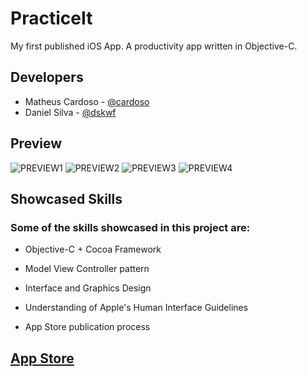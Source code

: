 # PracticeIt
My first published iOS App. A productivity app written in Objective-C.

## Developers
* Matheus Cardoso - [@cardoso](https://github.com/cardoso)
* Daniel Silva - [@dskwf](https://github.com/dskwf)

## Preview
![PREVIEW1](https://github.com/matheusmcardoso/PracticeIt/blob/master/media/00_createpractices.jpeg) ![PREVIEW2](https://github.com/matheusmcardoso/PracticeIt/blob/master/media/01_practices.jpeg)
![PREVIEW3](https://github.com/matheusmcardoso/PracticeIt/blob/master/media/02_createtasks.jpeg)
![PREVIEW4](https://github.com/matheusmcardoso/PracticeIt/blob/master/media/03_tasks.jpeg)


## Showcased Skills
### Some of the skills showcased in this project are:

* Objective-C + Cocoa Framework

* Model View Controller pattern

* Interface and Graphics Design

* Understanding of Apple's Human Interface Guidelines

* App Store publication process

## [App Store](https://itunes.apple.com/us/app/practiceit/id1118984457?mt=8)
